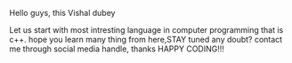 Hello guys, this Vishal dubey

Let us start with most intresting language in computer programming 
that is c++.
hope you learn many thing from here,STAY tuned 
any doubt?
contact me through social media handle,
thanks
HAPPY CODING!!!
